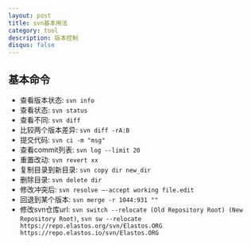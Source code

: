 ```yaml
---
layout: post
title: svn基本用法
category: tool
description: 版本控制
disqus: false
---
```


## 基本命令
* 查看版本状态: `svn info`
* 查看状态: `svn status`
* 查看不同: `svn diff`
* 比较两个版本差异: `svn diff -rA:B`
* 提交代码: `svn ci -m "msg"`
* 查看commit列表: `svn log --limit 20`
* 重置改动: `svn revert xx`
* 复制目录到新目录: `svn copy dir new_dir`
* 删除目录: `svn delete dir`
* 修改冲突后: `svn resolve –-accept working file.edit`
* 回退到某个版本: `svn merge -r 1044:931 ""`
* 修改svn仓库url: `svn switch --relocate (Old Repository Root) (New Repository Root)`,  `svn sw --relocate https://repo.elastos.org/svn/Elastos.ORG https://repo.elastos.io/svn/Elastos.ORG`
